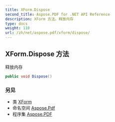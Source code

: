 ```yaml
---
title: XForm.Dispose
second_title: Aspose.PDF for .NET API Reference
description: XForm 方法。释放内存
type: docs
weight: 110
url: /zh/net/aspose.pdf/xform/dispose/
---
```

## XForm.Dispose 方法

释放内存

```csharp
public void Dispose()
```

### 另见

* 类 [XForm](../)
* 命名空间 [Aspose.Pdf](../../../aspose.pdf/)
* 程序集 [Aspose.PDF](../../../)